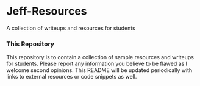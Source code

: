 # Jeff-Resources
A collection of writeups and resources for students

### This Repository

This repository is to contain a collection of sample resources and writeups for students. Please report any information you believe to be flawed as I welcome second opinions. This README will be updated periodically with links to external resources or code snippets as well.